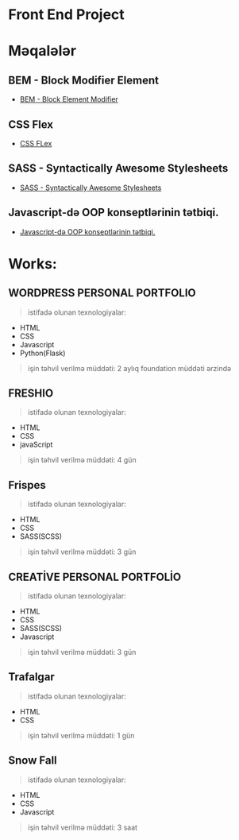 # Front End Project
# Məqalələr
## BEM - Block Modifier Element
 - [BEM - Block Element Modifier](https://azikmemmedzade.medium.com/bem-block-element-modifier-3eadfe5d1aa0)
## CSS Flex 
 - [CSS FLex](https://azikmemmedzade.medium.com/css-flex-73ecacbb7e67)
## SASS - Syntactically Awesome Stylesheets
 - [SASS - Syntactically Awesome Stylesheets](https://azikmemmedzade.medium.com/sass-n%C9%99dir-5b7a0736242b)
## Javascript-də OOP konseptlərinin tətbiqi.
 - [Javascript-də OOP konseptlərinin tətbiqi.](https://azikmemmedzade.medium.com/oop-n%C9%99dir-6f195a4a6478)

# Works:
## WORDPRESS PERSONAL PORTFOLIO
> istifadə olunan texnologiyalar:

 - HTML
 - CSS
 - Javascript
 - Python(Flask) 
> işin təhvil verilmə müddəti:  2 aylıq foundation müddəti ərzində

## FRESHIO
> istifadə olunan texnologiyalar:

 - HTML
 - CSS
 - javaScript
> işin təhvil verilmə müddəti: 4 gün

## Frispes
> istifadə olunan texnologiyalar:

 - HTML
 - CSS
 - SASS(SCSS)
> işin təhvil verilmə müddəti: 3 gün

## CREATİVE PERSONAL PORTFOLİO
> istifadə olunan texnologiyalar:

 - HTML
 - CSS
 - SASS(SCSS)
 - Javascript
> işin təhvil verilmə müddəti: 3 gün

## Trafalgar
> istifadə olunan texnologiyalar:

 - HTML
 - CSS
> işin təhvil verilmə müddəti: 1 gün

## Snow Fall
> istifadə olunan texnologiyalar:

 - HTML
 - CSS
 - Javascript
> işin təhvil verilmə müddəti: 3 saat
